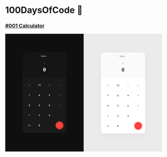 # 100DaysOfCode 👑

### [#001 Calculator](https://challenge.amirhbeigi.ir/001)
<a href="https://challenge.amirhbeigi.ir/001">
  <img src="https://github.com/AmirhBeigi/100DaysOfCode/blob/master/001/calc.png?raw=true" />
</a>
